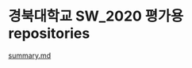 # 경북대학교 SW_2020 평가용 repositories  

[summary.md](https://github.com/YangYoungwoo/sw2020/blob/main/summary.md)